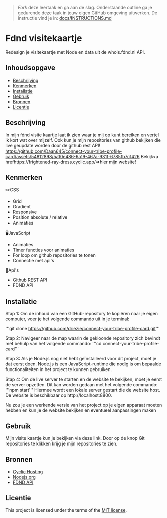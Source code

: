 > _Fork_ deze leertaak en ga aan de slag. Onderstaande outline ga je gedurende deze taak in jouw eigen GitHub omgeving uitwerken. De instructie vind je in: [docs/INSTRUCTIONS.md](docs/INSTRUCTIONS.md)

# Fdnd visitekaartje
Redesign je visitekaartje met Node en data uit de whois.fdnd.nl API.

## Inhoudsopgave

  * [Beschrijving](#beschrijving)
  * [Kenmerken](#kenmerken)
  * [Installatie](#installatie)
  * [Gebruik](#gebruik)
  * [Bronnen](#bronnen)
  * [Licentie](#licentie)

## Beschrijving
In mijn fdnd visite kaartje laat ik zien waar je mij op kunt bereiken en vertel ik kort wat over mijzelf. Ook kun je mijn repositories van github bekijken die live geupdate worden door de github rest API!
https://github.com/Daan645/connect-your-tribe-profile-card/assets/54812898/5a10e486-6a19-467a-931f-6785fb7c1426
Bekijk<a hrefhttps://frightened-ray-dress.cyclic.app/=>hier</a> mijn website!

## Kenmerken
✏️CSS
* Grid
* Gradient
* Responsive
* Position absolute / relative
* Animaties

🖥️JavaScript
 * Animaties
 * Timer functies voor animaties
 * For loop om github repositories te tonen
 * Connectie met api's

🛜Api's
* Github REST API
* FDND API

## Installatie
Stap 1: Om de inhoud van een GitHub-repository te kopiëren naar je eigen computer, voer je het volgende commando uit in je terminal:

'''git clone https://github.com/driezie/connect-your-tribe-profile-card.git'''

Stap 2: Navigeer naar de map waarin de gekloonde repository zich bevindt met behulp van het volgende commando:
'''cd connect-your-tribe-profile-card'''

Stap 3: Als je Node.js nog niet hebt geïnstalleerd voor dit project, moet je dat eerst doen. Node.js is een JavaScript-runtime die nodig is om bepaalde functionaliteiten in het project te kunnen gebruiken.

Stap 4: Om de live server te starten en de website te bekijken, moet je eerst de server opzetten. Dit kan worden gedaan met het volgende commando:
'''npm start'''
Hiermee wordt een lokale server gestart die de website host. De website is beschikbaar op http://localhost:8800.

Nu zou je een werkende versie van het project op je eigen apparaat moeten hebben en kun je de website bekijken en eventueel aanpassingen maken

## Gebruik
Mijn visite kaartje kun je bekijken via deze link. Door op de knop Git repositories te klikken krijg je mijn repositories te zien.

## Bronnen
* <a href="https://www.cyclic.sh/">Cyclic Hosting</a>
* <a href="https://nodejs.org/en/">Nodejs.org</a>
* <a href="https://whois.fdnd.nl">FDND API</a>

  
## Licentie

This project is licensed under the terms of the [MIT license](./LICENSE).

